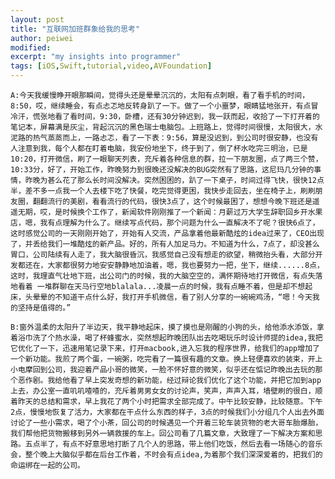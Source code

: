 ```yaml
---
layout: post
title: "互联网加班群象给我的思考"
author: peiwei
modified:
excerpt: "my insights into programmer"
tags: [iOS,Swift,tutorial,video,AVFoundation]
---
```



`A:今天我缓慢睁开眼那瞬间，觉得头还是晕晕沉沉的，太阳有点刺眼，看了看手机的时间，8:50，哎，继续睡会，有点忐忑地反转身趴了一下。做了一个小噩梦，眼睛猛地张开，有点冒冷汗，慌张地看了看时间，9:30，卧槽，还有30分钟迟到，我一跃而起，收拾了一下打开着的笔记本，屏幕满是灰尘，背起沉沉的黑色瑞士电脑包。上班路上，觉得时间很慢，太阳很大，水泥路的热气蒸蒸而上，一路忐忑，看了一下表：9:56，算是没迟到，到公司时很安静，也没有人注意到我，每个人都在盯着电脑，我安份地坐下，终于到了，倒了杯水吃完三明治，已是10:20，打开微信，刷了一眼聊天列表，充斥着各种信息的群，拉一下朋友圈，点了两三个赞，10:33分，好了，开始工作，昨晚努力到很晚还没解决的BUG突然有了思路，这尼玛几分钟的事情，昨晚为甚么花了那么长时间没解决。突然困困的，趴了一下桌子，时间过得飞快，很快12点半，差不多一点我一个人去楼下吃了快餐，吃完觉得更困，我快步走回去，坐在椅子上，刷刷朋友圈，翻翻流行的美剧，看看流行的代码，很快3点了，这个时候最困了，想想今晚下班还是遥遥无期，哎，是时候换个工作了，新闻软件刚刚推了一个新闻：月薪过万大学生辞职回乡开水果店，嗯，我有点理解为什么了。继续写点代码，那个问题为什么一直解决不了呢？很快6点了，这时感觉公司的一天刚刚开始了，开始有人交流，产品拿着他最新酷炫的idea过来了，CEO出现了，并丢给我们一堆酷炫的新产品。好的，所有人加足马力。不知道为什么，7点了，却没甚么胃口，公司陆续有人走了，我大脑很昏沉，我感觉自己没有想走的欲望，稍微抬头看，大部分开发都还在，大家都很努力地安安静静地加油着，嗯，我也要努力一把，坐下，继续......8点，这时，我理直气壮地下班，出公司门的时候，我的大脑空空的，满怀期待地打开微信，有点失落地看着 一堆群聊在天马行空地blalala...凌晨一点的时候，我有点睡不着，但是却不想起床，头晕晕的不知道干点什么好，我打开手机微信，看了别人分享的一碗碗鸡汤，“嗯！今天我的坚持是值得的。”`









`B:窗外温柔的太阳升了半边天，我平静地起床，摸了摸也是刚醒的小狗的头，给他添水添饭，拿着浴巾洗了个热水澡，喝了杯蜂蜜水，突然想起昨晚团队出去吃喝玩乐时设计师提的idea,我把它优化了一下，迅速用笔记录下来，打开macbook,进入忘我的程序世界，给我们的app增加了一个新功能。我煎了两个蛋，一碗粥，吃完看了一篇很有趣的文章。换上轻便喜欢的装束，开上小电摩回到公司，我迎着产品小哥的微笑，一脸不怀好意的微笑，似乎还在惦记昨晚出去玩的那个恶作剧。我给他看了早上突发奇想的新功能，经过辩论我们优化了这个功能，并把它加到app上去，办公室一直叽叽喳喳的，充斥着男男女女的讨论声，笑声，声声入耳，墙壁刷的很白，顺着昨天的总结和需求，早上我花了两个小时把需求全部完成了。中午比较安静，比较随意。下午2点，慢慢地恢复了活力，大家都在干点什么东西的样子，3点的时候我们小分组几个人出去外面讨论了一些小需求，喝了个小茶，回公司的时候遇见一个开着三轮车装货物的老大哥车胎爆胎，我们帮他把货物搬移到另外一辆救援的车上。回公司看了几篇文章，大致理了一下解决方案和思路。五点半了，有点不好意思地打断了几个人的思路，带上他们吃饭，然后去看一场随心的音乐会，整个晚上大脑似乎都在后台工作着，不时会有点idea,为着那个我们深深爱着的，把我们的命运绑在一起的公司。`
